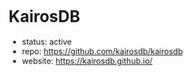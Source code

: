 # KairosDB

- status: active
- repo: https://github.com/kairosdb/kairosdb
- website: https://kairosdb.github.io/